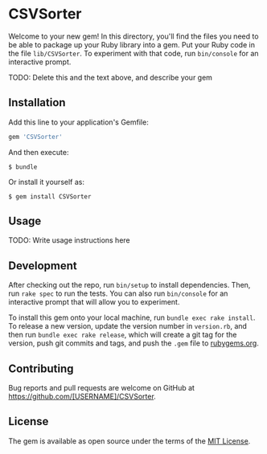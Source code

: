 # CSVSorter

Welcome to your new gem! In this directory, you'll find the files you need to be able to package up your Ruby library into a gem. Put your Ruby code in the file `lib/CSVSorter`. To experiment with that code, run `bin/console` for an interactive prompt.

TODO: Delete this and the text above, and describe your gem

## Installation

Add this line to your application's Gemfile:

```ruby
gem 'CSVSorter'
```

And then execute:

    $ bundle

Or install it yourself as:

    $ gem install CSVSorter

## Usage

TODO: Write usage instructions here

## Development

After checking out the repo, run `bin/setup` to install dependencies. Then, run `rake spec` to run the tests. You can also run `bin/console` for an interactive prompt that will allow you to experiment.

To install this gem onto your local machine, run `bundle exec rake install`. To release a new version, update the version number in `version.rb`, and then run `bundle exec rake release`, which will create a git tag for the version, push git commits and tags, and push the `.gem` file to [rubygems.org](https://rubygems.org).

## Contributing

Bug reports and pull requests are welcome on GitHub at https://github.com/[USERNAME]/CSVSorter.

## License

The gem is available as open source under the terms of the [MIT License](https://opensource.org/licenses/MIT).
